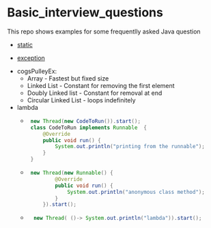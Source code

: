# Basic_interview_questions
This repo shows examples for some frequentlly asked Java question 

* [static](https://github.com/ShacoYang/Basic_interview_questions/tree/master/out/production/MiniExamples/com/staticInitEx)  
- [exception](https://github.com/ShacoYang/Basic_interview_questions/tree/master/out/production/MiniExamples/com/exceptionsEx)

* cogsPulleyEx:     
    * Array - Fastest but fixed size  
    * Linked List - Constant for removing the first element  
    * Doubly Linked list - Constant for removal at end
    * Circular Linked List - loops indefinitely  
* lambda  
    *  ```java
        new Thread(new CodeToRun()).start();
        class CodeToRun implements Runnable  {
            @Override
            public void run() {
                System.out.println("printing from the runnable");
            }
        }
    *  ```java  
        new Thread(new Runnable() {
                @Override
                public void run() {
                    System.out.println("anonymous class method");
                }
            }).start();         
    * ```java
        new Thread( ()-> System.out.println("lambda")).start();
